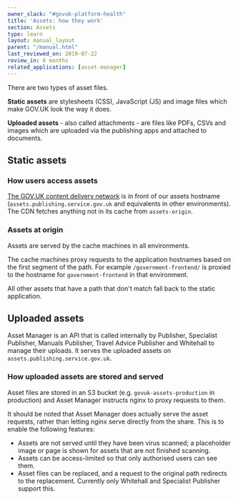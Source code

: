 ```yaml
---
owner_slack: "#govuk-platform-health"
title: 'Assets: how they work'
section: Assets
type: learn
layout: manual_layout
parent: "/manual.html"
last_reviewed_on: 2019-07-22
review_in: 6 months
related_applications: [asset-manager]
---
```


There are two types of asset files.

**Static assets** are stylesheets (CSS), JavaScript (JS) and image files which
make GOV.UK look the way it does.

**Uploaded assets** - also called attachments - are files like PDFs, CSVs and
images which are uploaded via the publishing apps and attached to documents.

## Static assets

### How users access assets

[The GOV.UK content delivery network](cdn.html) is in front of our assets
hostname (`assets.publishing.service.gov.uk` and equivalents in other environments).
The CDN fetches anything not in its cache from `assets-origin`.

### Assets at origin

Assets are served by the cache machines in all environments.

The cache machines proxy requests to the application hostnames based
on the first segment of the path. For example `/government-frontend/`
is proxied to the hostname for `government-frontend` in that environment.

All other assets that have a path that don't match fall back to the
static application.

## Uploaded assets

Asset Manager is an API that is called internally by Publisher,
Specialist Publisher, Manuals Publisher, Travel Advice Publisher and
Whitehall to manage their uploads. It serves the uploaded assets on
`assets.publishing.service.gov.uk`.

### How uploaded assets are stored and served

Asset files are stored in an S3 bucket (e.g.
`govuk-assets-production` in production) and Asset Manager instructs
nginx to proxy requests to them.

It should be noted that Asset Manager does actually serve the asset
requests, rather than letting nginx serve directly from the
share. This is to enable the following features:

* Assets are not served until they have been virus scanned; a placeholder image
  or page is shown for assets that are not finished scanning.
* Assets can be access-limited so that only authorised users can see them.
* Asset files can be replaced, and a request to the original path redirects to
  the replacement. Currently only Whitehall and Specialist Publisher support
  this.
